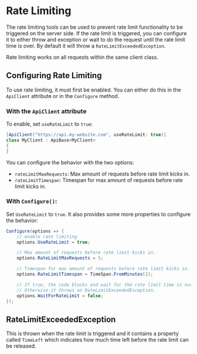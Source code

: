 # Rate Limiting

The rate limiting tools can be used to prevent rate limit functionality to be triggered on the server side. If the rate limit is triggered, you can configure it to either throw and exception or wait to do the request until the rate limit time is over. By default it will throw a `RateLimitExceededException`.

Rate limiting works on all requests within the same client class.

## Configuring Rate Limiting
To use rate limiting, it must first be enabled. You can either do this in the `ApiClient` attribute or in the `Configure` method.

### With the `ApiClient` attribute
To enable, set `useRateLimit` to `true`:
```cs
[ApiClient("https://api.my-website.com", useRateLimit: true)]
class MyClient : ApiBase<MyClient>
{
}
```

You can configure the behavior with the two options:
- `rateLimitMaxRequests`: Max amount of requests before rate limit kicks in.
- `rateLimitTimespan`: Timespan for max amount of requests before rate limit kicks in.

### With `Configure()`:
Set `UseRateLimit` to `true`. It also provides some more properties to configure the behavior:

```cs
Configure(options => {
    // enable rate limiting
    options.UseRateLimit = true;

    // Max amount of requests before rate limit kicks in.
    options.RateLimitMaxRequests = 5;

    // Timespan for max amount of requests before rate limit kicks in.
    options.RateLimitTimespan = TimeSpan.FromMinutes(1);

    // If true, the code blocks and wait for the rate limit time is over.
    // Otherwise it throws an RateLimitExceededException.
    options.WaitForRateLimit = false;
});
```

## RateLimitExceededException
This is thrown when the rate limit is triggered and it contains a property called `TimeLeft` which indicates how much time left before the rate limit can be released.
